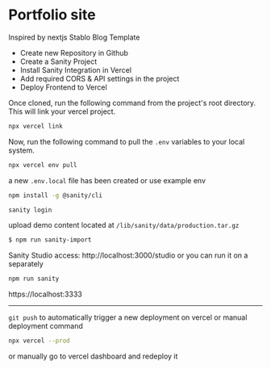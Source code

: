# Portfolio site

Inspired by nextjs Stablo Blog Template

- Create new Repository in Github
- Create a Sanity Project
- Install Sanity Integration in Vercel
- Add required CORS & API settings in the project
- Deploy Frontend to Vercel

Once cloned, run the following command from the project's root directory. This will link your vercel project.

```bash
npx vercel link
```

Now, run the following command to pull the `.env` variables to your local system.

```bash
npx vercel env pull
```

a new `.env.local` file has been created
or use example env

```bash
npm install -g @sanity/cli

sanity login
```

upload demo content
located at `/lib/sanity/data/production.tar.gz`

```bash
$ npm run sanity-import
```

Sanity Studio access: http://localhost:3000/studio
or
you can run it on a separately

```bash
npm run sanity
```

https://localhost:3333

---

`git push` to automatically trigger a new deployment on vercel
or
manual deployment command

```bash
npx vercel --prod
```

or manually go to vercel dashboard and redeploy it
